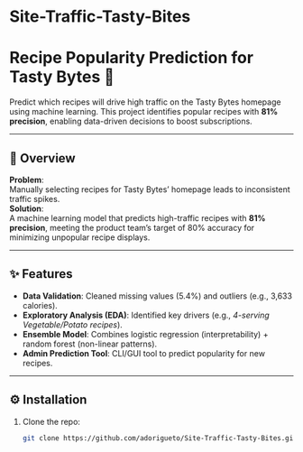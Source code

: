 # Site-Traffic-Tasty-Bites
# Recipe Popularity Prediction for Tasty Bytes 🍲

Predict which recipes will drive high traffic on the Tasty Bytes homepage using machine learning. This project identifies popular recipes with **81% precision**, enabling data-driven decisions to boost subscriptions.

---

## 📌 Overview
**Problem**:  
Manually selecting recipes for Tasty Bytes’ homepage leads to inconsistent traffic spikes.  
**Solution**:  
A machine learning model that predicts high-traffic recipes with **81% precision**, meeting the product team’s target of 80% accuracy for minimizing unpopular recipe displays.

---

## ✨ Features
- **Data Validation**: Cleaned missing values (5.4%) and outliers (e.g., 3,633 calories).  
- **Exploratory Analysis (EDA)**: Identified key drivers (e.g., *4-serving Vegetable/Potato recipes*).  
- **Ensemble Model**: Combines logistic regression (interpretability) + random forest (non-linear patterns).  
- **Admin Prediction Tool**: CLI/GUI tool to predict popularity for new recipes.  

---

## ⚙️ Installation  
1. Clone the repo:  
   ```bash  
   git clone https://github.com/adorigueto/Site-Traffic-Tasty-Bites.git
